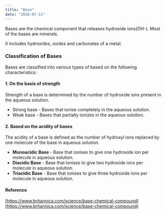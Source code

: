 ```yaml
---
title: "Base"
date: "2020-07-11"
---
```


Bases are the chemical component that releases hydroxide ions(OH-). Most of the bases are minerals.

It includes hydroxides, oxides and carbonates of a metal.

### Classification of Bases

Bases are classified into various types of based on the following characteristics:

#### 1\. On the basis of strength

Strength of a base is determined by the number of hydroxide ions present in the aqueous solution. 

- Strong base - Bases that ionise completely in the aqueous solution. 
- Weak base - Bases that partially ionizes in the aqueous solution.

#### 2\. Based on the acidity of bases

The acidity of a base is defined as the number of hydroxyl ions replaced by one molecule of the base in aqueous solution.

- **Monoacidic Base** \- Base that ionises to give one hydroxide ion per molecule in aqueous solution.
- **Diacidic Base** \- Base that ionises to give two hydroxide ions per molecule in aqueous solution. 
- **Triacidic Base** - Base that ionises to give three hydroxide ions per molecule in aqueous solution.

#### Reference

[https://www.britannica.com/science/base-chemical-compound](https://www.britannica.com/science/base-chemical-compound)
